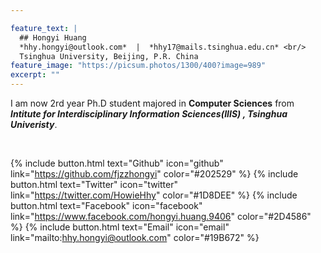 ```yaml
---

feature_text: |
  ## Hongyi Huang
  *hhy.hongyi@outlook.com*  |  *hhy17@mails.tsinghua.edu.cn* <br/>
  Tsinghua University, Beijing, P.R. China
feature_image: "https://picsum.photos/1300/400?image=989"
excerpt: ""
---
```


  I am now 2rd year Ph.D student majored in **Computer Sciences** from ***Intitute for Interdisciplinary Information Sciences(IIIS) , Tsinghua Univeristy***.

<br/>

{% include button.html text="Github" icon="github" link="https://github.com/fjzzhongyi" color="#202529" %} {% include button.html text="Twitter" icon="twitter" link="https://twitter.com/HowieHhy" color="#1D8DEE" %} {% include button.html text="Facebook"  icon="facebook" link="https://www.facebook.com/hongyi.huang.9406" color="#2D4586" %} {% include button.html text="Email" icon="email" link="mailto:hhy.hongyi@outlook.com"  color="#19B672" %}


